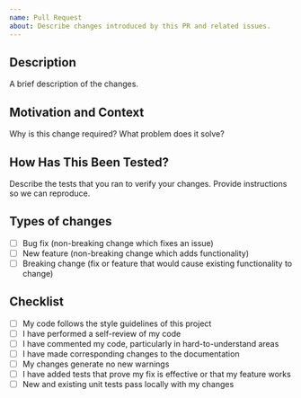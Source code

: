 ```yaml
---
name: Pull Request
about: Describe changes introduced by this PR and related issues.
---
```


## Description
A brief description of the changes.

## Motivation and Context
Why is this change required? What problem does it solve?

## How Has This Been Tested?
Describe the tests that you ran to verify your changes. Provide instructions so we can reproduce.

## Types of changes
- [ ] Bug fix (non-breaking change which fixes an issue)
- [ ] New feature (non-breaking change which adds functionality)
- [ ] Breaking change (fix or feature that would cause existing functionality to change)

## Checklist
- [ ] My code follows the style guidelines of this project
- [ ] I have performed a self-review of my code
- [ ] I have commented my code, particularly in hard-to-understand areas
- [ ] I have made corresponding changes to the documentation
- [ ] My changes generate no new warnings
- [ ] I have added tests that prove my fix is effective or that my feature works
- [ ] New and existing unit tests pass locally with my changes
